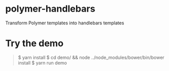 # polymer-handlebars
Transform Polymer templates into handlebars templates

# Try the demo

> $ yarn install
> $ cd demo/ && node ../node_modules/bower/bin/bower install
> $ yarn run demo
